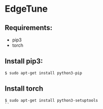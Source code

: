 # EdgeTune

## Requirements:

- pip3
- torch

## Install pip3:
```Shell
$ sudo apt-get install python3-pip
```

## Install torch
```Shell
$ sudo apt-get install python3-setuptools
``
